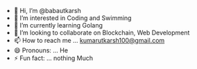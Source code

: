 - 👋 Hi, I’m @babautkarsh
- 👀 I’m interested in Coding and Swimming
- 🌱 I’m currently learning Golang
- 💞️ I’m looking to collaborate on  Blockchain, Web Development 
- 📫 How to reach me ... kumarutkarsh100@gmail.com
- 😄 Pronouns: ... He
- ⚡ Fun fact: ... nothing Much

<!---
babautkarsh/babautkarsh is a ✨ special ✨ repository because its `README.md` (this file) appears on your GitHub profile.
You can click the Preview link to take a look at your changes.
--->
